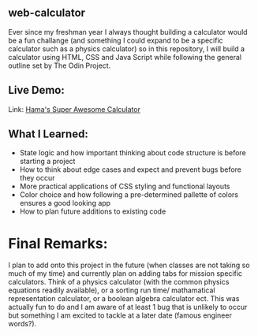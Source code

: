 ## web-calculator
Ever since my freshman year I always thought building a calculator would be a fun challange (and something I could expand to be a specific calculator such as a physics calculator) so in this repository, I will build a calculator using HTML, CSS and Java Script while following the general outline set by The Odin Project.

## Live Demo:
Link: [Hama's Super Awesome Calculator](https://hamacodes.github.io/web-calculator/)

## What I Learned:
- State logic and how important thinking about code structure is before starting a project
- How to think about edge cases and expect and prevent bugs before they occur
- More practical applications of CSS styling and functional layouts
- Color choice and how following a pre-determined pallette of colors ensures a good looking app
- How to plan future additions to existing code

# Final Remarks:
I plan to add onto this project in the future (when classes are not taking so much of my time) and currently plan on adding tabs for mission specific calculators. Think of a physics calculator (with the common physics equations readily available), or a sorting run time/ mathamatical representation calculator, or a boolean algebra calculator ect. This was actually fun to do and I am aware of at least 1 bug that is unlikely to occur but something I am excited to tackle at a later date (famous engineer words?).
